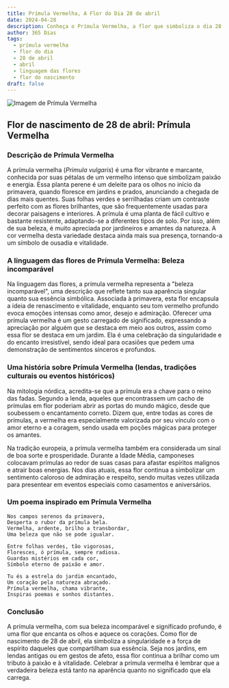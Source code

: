 ```yaml
---
title: Prímula Vermelha, A Flor do Dia 28 de abril
date: 2024-04-28
description: Conheça o Prímula Vermelha, a flor que simboliza o dia 28 de abril e seu significado 'Beleza incomparável'. Explore a beleza e o simbolismo desta flor encantadora.
author: 365 Dias
tags:
  - prímula vermelha
  - flor do dia
  - 28 de abril
  - abril
  - linguagem das flores
  - flor do nascimento
draft: false
---
```


![Imagem de Prímula Vermelha](https://cdn.pixabay.com/photo/2020/03/31/07/40/primrose-4986558_960_720.jpg#center)


## Flor de nascimento de 28 de abril: Prímula Vermelha

### Descrição de Prímula Vermelha

A prímula vermelha (_Primula vulgaris_) é uma flor vibrante e marcante, conhecida por suas pétalas de um vermelho intenso que simbolizam paixão e energia. Essa planta perene é um deleite para os olhos no início da primavera, quando floresce em jardins e prados, anunciando a chegada de dias mais quentes. Suas folhas verdes e serrilhadas criam um contraste perfeito com as flores brilhantes, que são frequentemente usadas para decorar paisagens e interiores. A prímula é uma planta de fácil cultivo e bastante resistente, adaptando-se a diferentes tipos de solo. Por isso, além de sua beleza, é muito apreciada por jardineiros e amantes da natureza. A cor vermelha desta variedade destaca ainda mais sua presença, tornando-a um símbolo de ousadia e vitalidade.

### A linguagem das flores de Prímula Vermelha: Beleza incomparável

Na linguagem das flores, a prímula vermelha representa a "beleza incomparável", uma descrição que reflete tanto sua aparência singular quanto sua essência simbólica. Associada à primavera, esta flor encapsula a ideia de renascimento e vitalidade, enquanto seu tom vermelho profundo evoca emoções intensas como amor, desejo e admiração. Oferecer uma prímula vermelha é um gesto carregado de significado, expressando a apreciação por alguém que se destaca em meio aos outros, assim como essa flor se destaca em um jardim. Ela é uma celebração da singularidade e do encanto irresistível, sendo ideal para ocasiões que pedem uma demonstração de sentimentos sinceros e profundos.

### Uma história sobre Prímula Vermelha (lendas, tradições culturais ou eventos históricos)

Na mitologia nórdica, acredita-se que a prímula era a chave para o reino das fadas. Segundo a lenda, aqueles que encontrassem um cacho de prímulas em flor poderiam abrir as portas do mundo mágico, desde que soubessem o encantamento correto. Dizem que, entre todas as cores de prímulas, a vermelha era especialmente valorizada por seu vínculo com o amor eterno e a coragem, sendo usada em poções mágicas para proteger os amantes.

Na tradição europeia, a prímula vermelha também era considerada um sinal de boa sorte e prosperidade. Durante a Idade Média, camponeses colocavam prímulas ao redor de suas casas para afastar espíritos malignos e atrair boas energias. Nos dias atuais, essa flor continua a simbolizar um sentimento caloroso de admiração e respeito, sendo muitas vezes utilizada para presentear em eventos especiais como casamentos e aniversários.

### Um poema inspirado em Prímula Vermelha

```
Nos campos serenos da primavera,  
Desperta o rubor da prímula bela.  
Vermelha, ardente, brilho a transbordar,  
Uma beleza que não se pode igualar.  

Entre folhas verdes, tão vigorosas,  
Floresces, ó prímula, sempre radiosa.  
Guardas mistérios em cada cor,  
Símbolo eterno de paixão e amor.  

Tu és a estrela do jardim encantado,  
Um coração pela natureza abraçado.  
Prímula vermelha, chama vibrante,  
Inspiras poemas e sonhos distantes.
```

### Conclusão

A prímula vermelha, com sua beleza incomparável e significado profundo, é uma flor que encanta os olhos e aquece os corações. Como flor de nascimento de 28 de abril, ela simboliza a singularidade e a força de espírito daqueles que compartilham sua essência. Seja nos jardins, em lendas antigas ou em gestos de afeto, essa flor continua a brilhar como um tributo à paixão e à vitalidade. Celebrar a prímula vermelha é lembrar que a verdadeira beleza está tanto na aparência quanto no significado que ela carrega.
